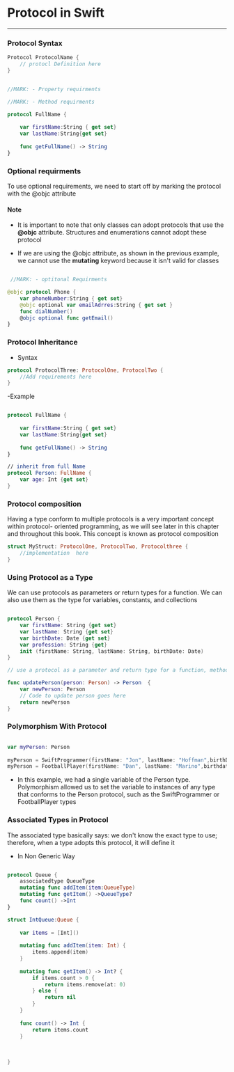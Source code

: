 # Protocol in Swift

---

### Protocol Syntax

```swift
Protocol ProtocolName {
    // protocl Definition here
}
```


```swift

//MARK: - Property requirments

//MARK: - Method requirments

protocol FullName {
    
    var firstName:String { get set}
    var lastName:String{get set}
    
    func getFullName() -> String
}

```

### Optional requirments 

To use optional requirements, we need to start off by marking the protocol with the @objc attribute

#### Note 
- It is important to note that only classes can adopt protocols that use the **@objc** attribute. Structures and enumerations cannot adopt these protocol

- If we are using the @objc attribute, as shown in the previous example, we cannot use the **mutating** keyword because it isn't valid for classes


```swift

 //MARK: - optitonal Requirments

@objc protocol Phone {
    var phoneNumber:String { get set}
    @objc optional var emailAdrres:String { get set }
    func dialNumber()
    @objc optional func getEmail()
}

```


### Protocol Inheritance

- Syntax
```swift 
protocol ProtocolThree: ProtocolOne, ProtocolTwo { 
    //Add requirements here 
} 
```
-Example 

```swift 

protocol FullName {
    
    var firstName:String { get set}
    var lastName:String{get set}
    
    func getFullName() -> String
}

// inherit from full Name
protocol Person: FullName { 
    var age: Int {get set} 
}

```

### Protocol composition

Having a type conform to multiple protocols is a very important concept within protocol- oriented programming, as we will see later in this chapter and throughout this book. This concept is known as protocol composition


```swift
struct MyStruct: ProtocolOne, ProtocolTwo, Protocolthree { 
    //implementation  here 
}
```

### Using Protocol as a Type 

We can use protocols as parameters or return types for a function. We can also use them as the type for variables, constants, and collections

```swift 

protocol Person { 
    var firstName: String {get set}  
    var lastName: String {get set}  
    var birthDate: Date {get set}  
    var profession: String {get} 
    init (firstName: String, lastName: String, birthDate: Date) 
} 

// use a protocol as a parameter and return type for a function, method, or initializer

func updatePerson(person: Person) -> Person  { 
    var newPerson: Person 
    // Code to update person goes here  
    return newPerson 
} 
```

### Polymorphism With Protocol 

```swift

var myPerson: Person 
 
myPerson = SwiftProgrammer(firstName: "Jon", lastName: "Hoffman",birthDate: birthDateProgrammer) 
myPerson = FootballPlayer(firstName: "Dan", lastName: "Marino",birthdate: birthDatePlayer) 

```
- In this example, we had a single variable of the Person type. Polymorphism allowed us to set the variable to instances of any type that conforms to the Person protocol, such as the SwiftProgrammer or FootballPlayer types

### Associated Types in Protocol

The associated type basically says: we don't know the exact type to use; therefore, when a type adopts this protocol, it will define it

- In Non Generic Way

```swift 

protocol Queue {
    associatedtype QueueType
    mutating func addItem(item:QueueType)
    mutating func getItem() ->QueueType?
    func count() ->Int
}

struct IntQueue:Queue {
   
    var items = [Int]()
    
    mutating func addItem(item: Int) {
        items.append(item)
    }
    
    mutating func getItem() -> Int? {
        if items.count > 0 {
            return items.remove(at: 0)
        } else {
            return nil
        }
    }
    
    func count() -> Int {
        return items.count
    }
    
  
    
}

```